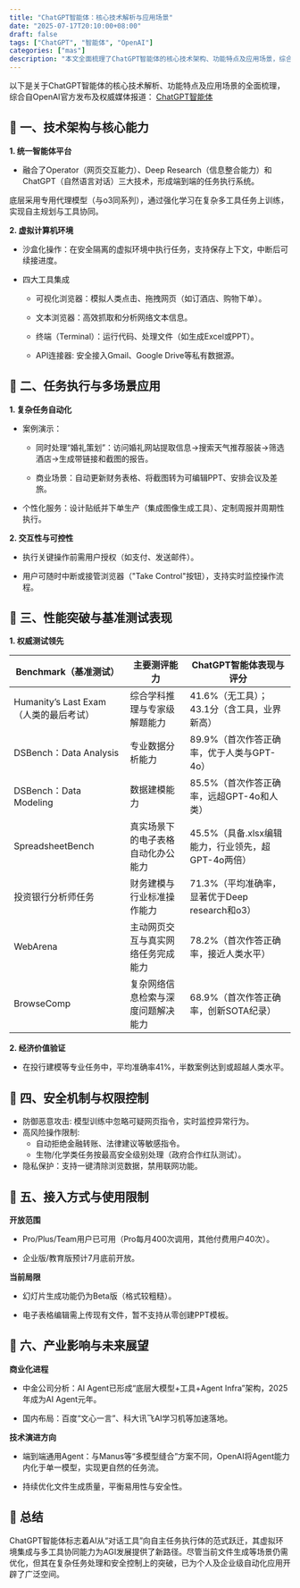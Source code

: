 ```yaml
---
title: "ChatGPT智能体：核心技术解析与应用场景"
date: "2025-07-17T20:10:00+08:00"
draft: false
tags: ["ChatGPT", "智能体", "OpenAI"]
categories: ["mas"]
description: "本文全面梳理了ChatGPT智能体的核心技术架构、功能特点及应用场景，综合自OpenAI官方发布及权威媒体报道。"
---
```


以下是关于ChatGPT智能体的核心技术解析、功能特点及应用场景的全面梳理，综合自OpenAI官方发布及权威媒体报道：
[ChatGPT智能体](https://yb.tencent.com/s/ZD5kaAueGRQi)

## 🧠 一、技术架构与核心能力  

**1. 统一智能体平台**

- 融合了Operator（网页交互能力）、Deep Research（信息整合能力）和ChatGPT（自然语言对话）三大技术，形成端到端的任务执行系统。

底层采用专用代理模型（与o3同系列），通过强化学习在复杂多工具任务上训练，实现自主规划与工具协同。

**2. 虚拟计算机环境**

- 沙盒化操作：在安全隔离的虚拟环境中执行任务，支持保存上下文，中断后可续接进度。

- 四大工具集成  
  - 可视化浏览器：模拟人类点击、拖拽网页（如订酒店、购物下单）。

  - 文本浏览器：高效抓取和分析网络文本信息。

  - 终端（Terminal）：运行代码、处理文件（如生成Excel或PPT）。

  - API连接器: 安全接入Gmail、Google Drive等私有数据源。

## 🧠 二、任务执行与多场景应用

**1. 复杂任务自动化**

- 案例演示：  

  - 同时处理“婚礼策划”：访问婚礼网站提取信息→搜索天气推荐服装→筛选酒店→生成带链接和截图的报告。

  - 商业场景：自动更新财务表格、将截图转为可编辑PPT、安排会议及差旅。

- 个性化服务：设计贴纸并下单生产（集成图像生成工具）、定制周报并周期性执行。

**2. 交互性与可控性**

- 执行关键操作前需用户授权（如支付、发送邮件）。

- 用户可随时中断或接管浏览器（"Take Control"按钮），支持实时监控操作流程。

## 🧠 三、性能突破与基准测试表现

**1. 权威测试领先**

| Benchmark（基准测试）             | 主要测评能力                             | ChatGPT智能体表现与评分                         |
|-----------------------------------|------------------------------------------|------------------------------------------------|
| Humanity’s Last Exam（人类的最后考试） | 综合学科推理与专家级解题能力               | 41.6%（无工具）；43.1分（含工具，业界新高）      |
| DSBench：Data Analysis            | 专业数据分析能力                         | 89.9%（首次作答正确率，优于人类与GPT-4o）       |
| DSBench：Data Modeling            | 数据建模能力                             | 85.5%（首次作答正确率，远超GPT-4o和人类）       |
| SpreadsheetBench                  | 真实场景下的电子表格自动化办公能力         | 45.5%（具备.xlsx编辑能力，行业领先，超GPT-4o两倍）|
| 投资银行分析师任务                | 财务建模与行业标准操作能力                | 71.3%（平均准确率，显著优于Deep research和o3）  |
| WebArena                          | 主动网页交互与真实网络任务完成能力         | 78.2%（首次作答正确率，接近人类水平）           |
| BrowseComp                        | 复杂网络信息检索与深度问题解决能力         | 68.9%（首次作答正确率，创新SOTA纪录）           |

**2. 经济价值验证**

- 在投行建模等专业任务中，平均准确率41%，半数案例达到或超越人类水平。

## 🧠 四、安全机制与权限控制

- 防御恶意攻击: 模型训练中忽略可疑网页指令，实时监控异常行为。
- 高风险操作限制:
  - 自动拒绝金融转账、法律建议等敏感指令。
  - 生物/化学类任务按最高安全级别处理（政府合作红队测试）。
- 隐私保护：支持一键清除浏览数据，禁用联网功能。

## 🧠 五、接入方式与使用限制

**开放范围**

- Pro/Plus/Team用户已可用（Pro每月400次调用，其他付费用户40次）。

- 企业版/教育版预计7月底前开放。

**当前局限**

- 幻灯片生成功能仍为Beta版（格式较粗糙）。

- 电子表格编辑需上传现有文件，暂不支持从零创建PPT模板。

## 🧠 六、产业影响与未来展望

**商业化进程**

- 中金公司分析：AI Agent已形成“底层大模型+工具+Agent Infra”架构，2025年成为AI Agent元年。

- 国内布局：百度“文心一言”、科大讯飞AI学习机等加速落地。

**技术演进方向**

- 端到端通用Agent：与Manus等“多模型缝合”方案不同，OpenAI将Agent能力内化于单一模型，实现更自然的任务流。

- 持续优化文件生成质量，平衡易用性与安全性。

## 💎 总结

ChatGPT智能体标志着AI从“对话工具”向自主任务执行体的范式跃迁，其虚拟环境集成与多工具协同能力为AGI发展提供了新路径。尽管当前文件生成等场景仍需优化，但其在复杂任务处理和安全控制上的突破，已为个人及企业级自动化应用开辟了广泛空间。
